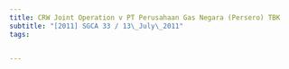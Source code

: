 ```yaml
---
title: CRW Joint Operation v PT Perusahaan Gas Negara (Persero) TBK 
subtitle: "[2011] SGCA 33 / 13\_July\_2011"
tags:


---
```


